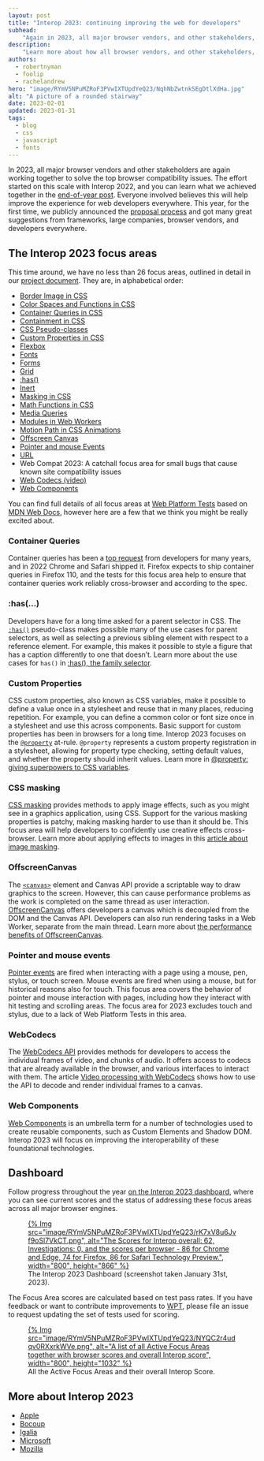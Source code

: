 ```yaml
---
layout: post
title: "Interop 2023: continuing improving the web for developers"
subhead:
    "Again in 2023, all major browser vendors, and other stakeholders, work together to solve the top browsers compatibility issues."
description:
    "Learn more about how all browser vendors, and other stakeholders, have come together to solve the top browsers compatibility issues identified by web developers. Interop 2023 will improve the experience of developing for the web across a number of key areas."
authors:
  - robertnyman
  - foolip
  - rachelandrew
hero: "image/RYmV5NPuMZRoF3PVwIXTUpdYeQ23/NqhNbZwtnkSEgDtlXdHa.jpg"
alt: "A picture of a rounded stairway"
date: 2023-02-01
updated: 2023-01-31
tags:
  - blog
  - css
  - javascript
  - fonts
---
```


In 2023, all major browser vendors and other stakeholders are again working together to solve the top browser compatibility issues. The effort started on this scale with Interop 2022, and you can learn what we achieved together in the [end-of-year post](/interop-2022-wrapup/). Everyone involved believes this will help improve the experience for web developers everywhere. This year, for the first time, we publicly announced the [proposal process](/submit-your-proposals-for-interop-2023/) and got many great suggestions from frameworks, large companies, browser vendors, and developers everywhere.

## The Interop 2023 focus areas

This time around, we have no less than 26 focus areas, outlined in detail in our [project document](https://github.com/web-platform-tests/interop/blob/main/2023/README.md#focus-areas). They are, in alphabetical order:

- [Border Image in CSS](https://developer.mozilla.org/docs/Web/CSS/border-image)
- [Color Spaces and Functions in CSS](https://developer.mozilla.org/docs/Web/CSS/color_value)
- [Container Queries in CSS](https://developer.mozilla.org/docs/Web/CSS/CSS_Container_Queries)
- [Containment in CSS](https://developer.mozilla.org/docs/Web/CSS/CSS_Containment)
- [CSS Pseudo-classes](https://developer.mozilla.org/docs/Web/CSS/Pseudo-classes)
- [Custom Properties in CSS](https://developer.mozilla.org/docs/Web/CSS/@property)
- [Flexbox](https://developer.mozilla.org/docs/Learn/CSS/CSS_layout/Flexbox)
- [Fonts](https://developer.mozilla.org/docs/Web/CSS/font-palette)
- [Forms](https://developer.mozilla.org/docs/Web/HTML/Element/form)
- [Grid](https://developer.mozilla.org/docs/Web/CSS/CSS_Grid_Layout)
- [:has()](https://developer.mozilla.org/docs/Web/CSS/:has )
- [Inert](https://developer.mozilla.org/docs/Web/API/HTMLElement/inert)
- [Masking in CSS](https://developer.mozilla.org/docs/Web/CSS/CSS_Masking)
- [Math Functions in CSS](https://developer.mozilla.org/docs/Web/CSS/CSS_Functions#math_functions)
- [Media Queries](https://developer.mozilla.org/docs/Web/CSS/Media_Queries/Using_media_queries)
- [Modules in Web Workers](https://developer.mozilla.org/docs/Web/API/Web_Workers_API/Using_web_workers)
- [Motion Path in CSS Animations](https://developer.mozilla.org/docs/Web/CSS/CSS_Motion_Path)
- [Offscreen Canvas](https://developer.mozilla.org/docs/Web/API/OffscreenCanvas)
- [Pointer and mouse Events](https://developer.mozilla.org/docs/Web/API/Pointer_events)
- [URL](https://developer.mozilla.org/docs/Web/API/URL)
- Web Compat 2023: A catchall focus area for small bugs that cause known site compatibility issues
- [Web Codecs (video)](https://developer.mozilla.org/docs/Web/API/WebCodecs_API)
- [Web Components](https://developer.mozilla.org/docs/Web/Web_Components)

You can find full details of all focus areas at [Web Platform Tests](https://github.com/web-platform-tests/interop/blob/main/2023/README.md#focus-areas) based on [MDN Web Docs](https://developer.mozilla.org/), however here are a few that we think you might be really excited about.

### Container Queries

Container queries has been a [top request](https://2021.stateofcss.com/opinions/#currently_missing_from_css_wins) from developers for many years, and in 2022 Chrome and Safari shipped it. Firefox expects to ship container queries in Firefox 110, and the tests for this focus area help to ensure that container queries work reliably cross-browser and according to the spec.

### :has(…)

Developers have for a long time asked for a parent selector in CSS. The [`:has()`](https://developer.mozilla.org/docs/Web/CSS/:has) pseudo-class makes possible many of the use cases for parent selectors, as well as selecting a previous sibling element with respect to a reference element. For example, this makes it possible to style a figure that has a caption differently to one that doesn’t. Learn more about the use cases for `has()` in [:has(), the family selector](https://developer.chrome.com/blog/has-m105/).

### Custom Properties

CSS custom properties, also known as CSS variables, make it possible to define a value once in a stylesheet and reuse that in many places, reducing repetition. For example, you can define a common color or font size once in a stylesheet and use this across components. Basic support for custom properties has been in browsers for a long time. Interop 2023 focuses on the [`@property`](https://developer.mozilla.org/docs/Web/CSS/@property) at-rule. `@property` represents a custom property registration in a stylesheet, allowing for property type checking, setting default values, and whether the property should inherit values. Learn more in [@property: giving superpowers to CSS variables](/at-property/).

### CSS masking

[CSS masking](https://developer.mozilla.org/docs/Web/CSS/CSS_Masking) provides methods to apply image effects, such as you might see in a graphics application, using CSS. Support for the various masking properties is patchy, making masking harder to use than it should be. This focus area will help developers to confidently use creative effects cross-browser. Learn more about applying effects to images in this [article about image masking](/css-masking/).

### OffscreenCanvas

The [`<canvas>`](https://developer.mozilla.org/docs/Web/HTML/Element/canvas)  element and Canvas API provide a scriptable way to draw graphics to the screen. However, this can cause performance problems as the work is completed on the same thread as user interaction.  [OffscreenCanvas](https://developer.mozilla.org/docs/Web/API/OffscreenCanvas) offers developers a canvas which is decoupled from the DOM and the Canvas API. Developers can also run rendering tasks in a Web Worker, separate from the main thread. Learn more about [the performance benefits of OffscreenCanvas](https://developer.chrome.com/blog/offscreen-canvas/).

### Pointer and mouse events

[Pointer events](https://developer.mozilla.org/docs/Web/API/Pointer_events) are fired when interacting with a page using a mouse, pen, stylus, or touch screen. Mouse events are fired when using a mouse, but for historical reasons also for touch. This focus area covers the behavior of pointer and mouse interaction with pages, including how they interact with hit testing and scrolling areas. The focus area for 2023 excludes touch and stylus, due to a lack of Web Platform Tests in this area.

### WebCodecs

The [WebCodecs API](https://developer.mozilla.org/docs/Web/API/WebCodecs_API) provides methods for developers to access the individual frames of video, and chunks of audio. It offers access to codecs that are already available in the browser, and various interfaces to interact with them. The article [Video processing with WebCodecs](https://developer.chrome.com/en/articles/webcodecs/) shows how to use the API to decode and render individual frames to a canvas.

### Web Components

[Web Components](https://developer.mozilla.org/docs/Web/Web_Components) is an umbrella term for a number of technologies used to create reusable components, such as Custom Elements and Shadow DOM. Interop 2023 will focus on improving the interoperability of these foundational technologies.

## Dashboard

Follow progress throughout the year [on the Interop 2023 dashboard](https://wpt.fyi/interop-2023/), where you can see current scores and the status of addressing these focus areas across all major browser engines.

<figure>
<a href="https://wpt.fyi/interop-2023/">
{% Img src="image/RYmV5NPuMZRoF3PVwIXTUpdYeQ23/rK7xV8u6Jvf9oSl7VkCT.png", alt="The Scores for Interop overall: 62, Investigations: 0, and the scores per browser - 86 for Chrome and Edge, 74 for Firefox, 86 for Safari Technology Preview.", width="800", height="866" %}
</a>
<figcaption>The Interop 2023 Dashboard (screenshot taken January 31st, 2023).</figcaption>
</figure>


The Focus Area scores are calculated based on test pass rates. If you have feedback or want to contribute improvements to [WPT](https://github.com/web-platform-tests/wpt), please file an issue to request updating the set of tests used for scoring.

<figure>
<a href=”https://wpt.fyi/interop-2023/">
{% Img src="image/RYmV5NPuMZRoF3PVwIXTUpdYeQ23/NYQC2r4udqv0RXxrkWVe.png", alt="A list of all Active Focus Areas together with browser scores and overall Interop score", width="800", height="1032" %}
</a>
<figcaption>All the Active Focus Areas and their overall Interop Score.</figcaption>
</figure>

## More about Interop 2023

- [Apple]([https://webkit.org/blog/13706/interop-2023/])
- [Bocoup]([https://bocoup.com/blog/interop-2023])
- [Igalia]([https://www.igalia.com/news/2023/interop2023.html])
- [Microsoft]([https://blogs.windows.com/msedgedev/2023/02/01/microsoft-edge-and-interop-2023/])
- [Mozilla]([https://hacks.mozilla.org/2023/02/announcing-interop-2023/])
